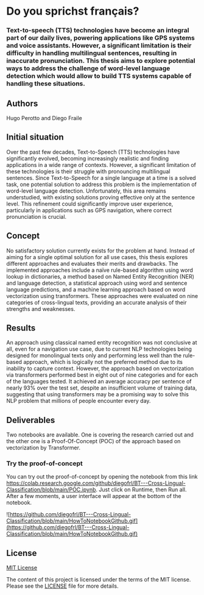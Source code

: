 # Do you sprichst français?
### Text-to-speech (TTS) technologies have become an integral part of our daily lives, powering applications like GPS systems and voice assistants. However, a significant limitation is their difficulty in handling multilingual sentences, resulting in inaccurate pronunciation. This thesis aims to explore potential ways to address the challenge of word-level language detection which would allow to build TTS systems capable of handling these situations.

## Authors
Hugo Perotto and Diego Fraile

## Initial situation
Over the past few decades, Text-to-Speech (TTS) technologies have significantly evolved, becoming increasingly realistic and finding applications in a wide range of contexts. However, a significant limitation of these technologies is their struggle with pronouncing multilingual sentences. Since Text-to-Speech for a single language at a time is a solved task, one potential solution to address this problem is the implementation of word-level language detection. Unfortunately, this area remains understudied, with existing solutions proving effective only at the sentence level. This refinement could significantly improve user experience, particularly in applications such as GPS navigation, where correct pronunciation is crucial.

## Concept
No satisfactory solution currently exists for the problem at hand. Instead of aiming for a single optimal solution for all use cases, this thesis explores different approaches and evaluates their merits and drawbacks. The implemented approaches include a naïve rule-based algorithm using word lookup in dictionaries, a method based on Named Entity Recognition (NER) and language detection, a statistical approach using word and sentence language predictions, and a machine learning approach based on word vectorization using transformers. These approaches were evaluated on nine categories of cross-lingual texts, providing an accurate analysis of their strengths and weaknesses.

## Results
An approach using classical named entity recognition was not conclusive at all, even for a navigation use case, due to current NLP technologies being designed for monolingual texts only and performing less well than the rule-based approach, which is logically not the preferred method due to its inability to capture context. However, the approach based on vectorization via transformers performed best in eight out of nine categories and for each of the languages tested. It achieved an average accuracy per sentence of nearly 93% over the test set, despite an insufficient volume of training data, suggesting that using transformers may be a promising way to solve this NLP problem that millions of people encounter every day.

## Deliverables
Two notebooks are available. One is covering the research carried out and the other one is a Proof-Of-Concept (POC) of the approach based on vectorization by Transformer.

### Try the proof-of-concept
You can try out the proof-of-concept by opening the notebook from this link https://colab.research.google.com/github/diegofrl/BT---Cross-Lingual-Classification/blob/main/POC.ipynb. Just click on Runtime, then Run all. After a few moments, a user interface will appear at the bottom of the notebook.

![https://github.com/diegofrl/BT---Cross-Lingual-Classification/blob/main/HowToNotebookGithub.gif](https://github.com/diegofrl/BT---Cross-Lingual-Classification/blob/main/HowToNotebookGithub.gif)

## License

[MIT License](LICENSE)

The content of this project is licensed under the terms of the MIT license. Please see the [LICENSE](LICENSE) file for more details.
